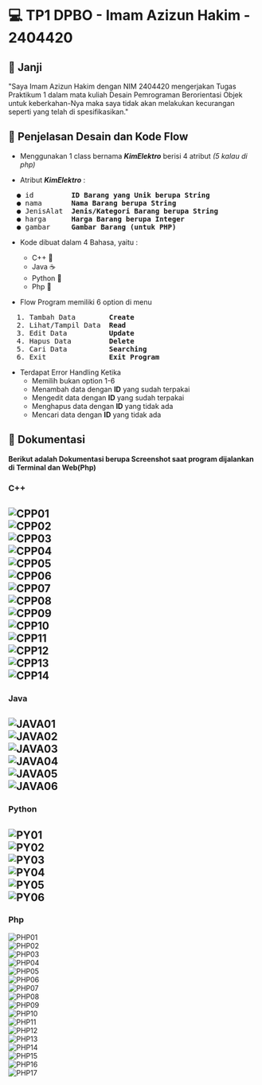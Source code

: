 # 💻 TP1 DPBO - Imam Azizun Hakim - 2404420


## 🤝 Janji
"Saya Imam Azizun Hakim dengan NIM 2404420 mengerjakan Tugas Praktikum 1 dalam mata kuliah Desain Pemrograman Berorientasi Objek untuk keberkahan-Nya maka saya tidak akan melakukan kecurangan seperti yang telah di spesifikasikan."


## 🔀 Penjelasan Desain dan Kode Flow
- Menggunakan 1 class bernama **_KimElektro_** berisi 4 atribut _(5 kalau di php)_
  
- Atribut **_KimElektro_** :
<pre>
  ● id         <strong>ID Barang yang Unik berupa String</strong>
  ● nama       <strong>Nama Barang berupa String</strong>
  ● JenisAlat  <strong>Jenis/Kategori Barang berupa String</strong>
  ● harga      <strong>Harga Barang berupa Integer</strong>
  ● gambar     <strong>Gambar Barang (untuk PHP)</strong>
</pre>

- Kode dibuat dalam 4 Bahasa, yaitu :
  - C++ 💠
  - Java ☕
  - Python 🐍
  - Php 🐘

- Flow Program memiliki 6 option di menu
<pre>
  1. Tambah Data        <strong>Create</strong>
  2. Lihat/Tampil Data  <strong>Read</strong>
  3. Edit Data          <strong>Update</strong>
  4. Hapus Data         <strong>Delete</strong>
  5. Cari Data          <strong>Searching</strong>
  6. Exit               <strong>Exit Program</strong>
</pre>

- Terdapat Error Handling Ketika
  - Memilih bukan option 1-6
  - Menambah data dengan **ID** yang sudah terpakai
  - Mengedit data dengan **ID** yang sudah terpakai
  - Menghapus data dengan **ID** yang tidak ada
  - Mencari data dengan **ID** yang tidak ada
    
 ## 📝 Dokumentasi
 **Berikut adalah Dokumentasi berupa Screenshot saat program dijalankan di Terminal dan Web(Php)**
 ### C++
![CPP01](Dokumentasi/C++/CPP01.png)  
![CPP02](Dokumentasi/C++/CPP02.png)  
![CPP03](Dokumentasi/C++/CPP03.png)  
![CPP04](Dokumentasi/C++/CPP04.png)  
![CPP05](Dokumentasi/C++/CPP05.png)  
![CPP06](Dokumentasi/C++/CPP06.png)  
![CPP07](Dokumentasi/C++/CPP07.png)  
![CPP08](Dokumentasi/C++/CPP08.png)  
![CPP09](Dokumentasi/C++/CPP09.png)  
![CPP10](Dokumentasi/C++/CPP10.png)  
![CPP11](Dokumentasi/C++/CPP11.png)  
![CPP12](Dokumentasi/C++/CPP12.png)  
![CPP13](Dokumentasi/C++/CPP13.png)  
![CPP14](Dokumentasi/C++/CPP14.png)  
---
 ### Java
![JAVA01](Dokumentasi/Jawa/JAVA01.png)  
![JAVA02](Dokumentasi/Jawa/JAVA02.png)  
![JAVA03](Dokumentasi/Jawa/JAVA03.png)  
![JAVA04](Dokumentasi/Jawa/JAVA04.png)  
![JAVA05](Dokumentasi/Jawa/JAVA05.png)  
![JAVA06](Dokumentasi/Jawa/JAVA06.png)  
---
 ### Python
![PY01](Dokumentasi/Python/PY01.png)  
![PY02](Dokumentasi/Python/PY02.png)  
![PY03](Dokumentasi/Python/PY03.png)  
![PY04](Dokumentasi/Python/PY04.png)  
![PY05](Dokumentasi/Python/PY05.png)  
![PY06](Dokumentasi/Python/PY06.png) 
---
 ### Php
 ![PHP01](Dokumentasi/Php/PHP01.png)  
![PHP02](Dokumentasi/Php/PHP02.png)  
![PHP03](Dokumentasi/Php/PHP03.png)  
![PHP04](Dokumentasi/Php/PHP04.png)  
![PHP05](Dokumentasi/Php/PHP05.png)  
![PHP06](Dokumentasi/Php/PHP06.png)  
![PHP07](Dokumentasi/Php/PHP07.png)  
![PHP08](Dokumentasi/Php/PHP08.png)  
![PHP09](Dokumentasi/Php/PHP09.png)  
![PHP10](Dokumentasi/Php/PHP10.png)  
![PHP11](Dokumentasi/Php/PHP11.png)  
![PHP12](Dokumentasi/Php/PHP12.png)  
![PHP13](Dokumentasi/Php/PHP13.png)  
![PHP14](Dokumentasi/Php/PHP14.png)  
![PHP15](Dokumentasi/Php/PHP15.png)  
![PHP16](Dokumentasi/Php/PHP16.png)  
![PHP17](Dokumentasi/Php/PHP17.png)  
